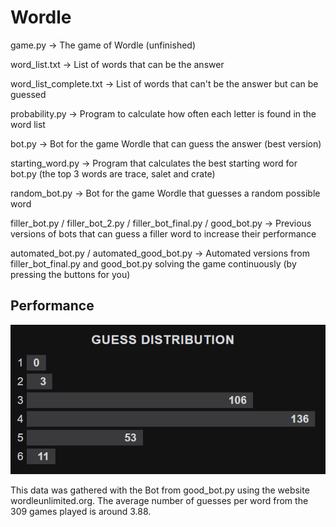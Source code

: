 # Wordle

game.py -> The game of Wordle (unfinished)

word_list.txt -> List of words that can be the answer

word_list_complete.txt -> List of words that can't be the answer but can be guessed

probability.py -> Program to calculate how often each letter is found in the word list

bot.py -> Bot for the game Wordle that can guess the answer (best version)

starting_word.py -> Program that calculates the best starting word for bot.py (the top 3 words are trace, salet and crate)

random_bot.py -> Bot for the game Wordle that guesses a random possible word

filler_bot.py / filler_bot_2.py / filler_bot_final.py / good_bot.py -> Previous versions of bots that can guess a filler word to increase their performance

automated_bot.py / automated_good_bot.py -> Automated versions from filler_bot_final.py and good_bot.py solving the game continuously (by pressing the buttons for you)


## Performance

<img src="data.png">


This data was gathered with the Bot from good_bot.py using the website wordleunlimited.org.
The average number of guesses per word from the 309 games played is around 3.88.